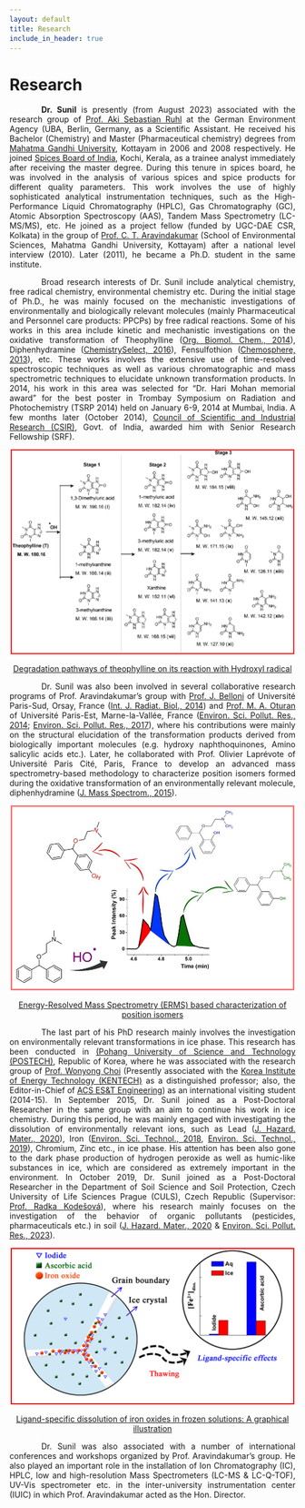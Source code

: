 ```yaml
---
layout: default
title: Research
include_in_header: true
---
```


<style>
    tab1 { padding-left: 4em; }
</style>

# Research

<p style="text-align: justify;"><tab1><strong>Dr. Sunil</strong> is presently (from August 2023) associated with the research group of <a href="https://scholar.google.com/citations?user=u7n2nsIAAAAJ&hl=en" target="_blank">Prof. Aki Sebastian Ruhl</a> at the German Environment Agency (UBA, Berlin, Germany, as a Scientific Assistant. He received his Bachelor (Chemistry) and Master (Pharmaceutical chemistry) degrees from <a href="https://www.mgu.ac.in" target="_blank">Mahatma Gandhi University</a>, Kottayam in 2006 and 2008 respectively. He joined <a href="http://www.indianspices.com" target="_blank">Spices Board of India</a>, Kochi, Kerala, as a trainee analyst immediately after receiving the master degree. During this tenure in spices board, he was involved in the analysis of various spices and spice products for different quality parameters. This work involves the use of highly sophisticated analytical instrumentation techniques, such as the High-Performance Liquid Chromatography (HPLC), Gas Chromatography (GC), Atomic Absorption Spectroscopy (AAS), Tandem Mass Spectrometry (LC-MS/MS), etc. He joined as a project fellow (funded by UGC-DAE CSR, Kolkata) in the group of <a href="http://www.ctamgu.in/home/" target="_blank">Prof. C. T. Aravindakumar</a> (School of Environmental Sciences, Mahatma Gandhi University, Kottayam) after a national level interview (2010). Later (2011), he became a Ph.D. student in the same institute.</tab1></p>

<p style="text-align: justify;"><tab1>Broad research interests of Dr. Sunil include analytical chemistry, free radical chemistry, environmental chemistry etc. During the initial stage of Ph.D., he was mainly focused on the mechanistic investigations of environmentally and biologically relevant molecules (mainly Pharmaceutical and Personnel care products: PPCPs) by free radical reactions. Some of his works in this area include kinetic and mechanistic investigations on the oxidative transformation of Theophylline (<a href="http://pubs.rsc.org/-/content/articlehtml/2014/ob/c4ob00102h" target="_blank">Org. Biomol. Chem., 2014</a>), Diphenhydramine (<a href="http://onlinelibrary.wiley.com/doi/10.1002/slct.201600103/abstract" target="_blank">ChemistrySelect, 2016</a>), Fensulfothion (<a href="https://www.sciencedirect.com/science/article/pii/S0045653512014385?via%3Dihub" target="_blank">Chemosphere, 2013</a>), etc. These works involves the extensive use of time-resolved spectroscopic techniques as well as various chromatographic and mass spectrometric techniques to elucidate unknown transformation products. In 2014, his work in this area was selected for “Dr. Hari Mohan memorial award” for the best poster in Trombay Symposium on Radiation and Photochemistry (TSRP 2014) held on January 6-9, 2014 at Mumbai, India. A few months later (October 2014), <a href="http://www.csir.res.in" target="_blank">Council of Scientific and Industrial Research (CSIR)</a>, Govt. of India, awarded him with Senior Research Fellowship (SRF).</tab1></p>

<p style="color: blue; text-align: center;"><a href="https://github.com/sunilsresearch/sunilsresearch.github.io/blob/master/assets/pic002.jpg?raw=true" target="_blank"><img src="https://github.com/sunilsresearch/sunilsresearch.github.io/blob/master/assets/pic002.jpg?raw=true" alt="" width="500" height="360" /></a></p>

<p style="color: blue; text-align: center;"><a href="http://pubs.rsc.org/-/content/articlehtml/2014/ob/c4ob00102h" target="_blank">Degradation pathways of theophylline on its reaction with Hydroxyl radical</a></p>

<p style="text-align: justify;"><tab1>Dr. Sunil was also been involved in several collaborative research programs of Prof. Aravindakumar’s group with <a href="http://pagesperso.lcp.u-psud.fr/belloni/" target="_blank">Prof. J. Belloni</a> of Université Paris-Sud, Orsay, France (<a href="http://www.tandfonline.com/doi/full/10.3109/09553002.2014.899451" target="_blank">Int. J. Radiat. Biol., 2014</a>) and <a href="http://lge.u-pem.fr/organisation-et-personnel/personnel/oturan-mehmet-ali/" target="_blank">Prof. M. A. Oturan</a> of Université Paris-Est, Marne-la-Vallée, France (<a href="https://link.springer.com/article/10.1007/s11356-014-2772-4" target="_blank">Environ. Sci. Pollut. Res., 2014</a>; <a href="https://link.springer.com/article/10.1007%2Fs11356-017-9309-6" target="_blank">Environ. Sci. Pollut. Res., 2017</a>), where his contributions were mainly on the structural elucidation of the transformation products derived from biologically important molecules (e.g. hydroxy naphthoquinones, Amino salicylic acids etc.). Later, he collaborated with Prof. Olivier Laprévote of Université Paris Cité, Paris, France to develop an advanced mass spectrometry-based methodology to characterize position isomers formed during the oxidative transformation of an environmentally relevant molecule, diphenhydramine (<a href="http://onlinelibrary.wiley.com/doi/10.1002/jms.3607/full" target="_blank">J. Mass Spectrom., 2015</a>).</tab1></p>

<p style="color: blue; text-align: center;"><a href="https://github.com/sunilsresearch/sunilsresearch.github.io/blob/master/assets/pic003.jpg?raw=true" target="_blank"><img src="https://github.com/sunilsresearch/sunilsresearch.github.io/blob/master/assets/pic003.jpg?raw=true" alt="" width="500" height="325" /></a></p>

<p style="color: blue; text-align: center;"><a href="http://onlinelibrary.wiley.com/doi/10.1002/jms.3607/full" target="_blank">Energy-Resolved Mass Spectrometry (ERMS) based characterization of position isomers</a></p>

<p style="text-align: justify;"><tab1>The last part of his PhD research mainly involves the investigation on environmentally relevant transformations in ice phase. This research has been conducted in <a href="http://www.postech.ac.kr/eng/" target="_blank">(Pohang University of Science and Technology (POSTECH)</a>, Republic of Korea, where he was associated with the research group of <a href="https://epa.kentech.ac.kr/" target="_blank">Prof. Wonyong Choi</a> (Presently associated with the <a href="https://www.kentech.ac.kr/main.do" target="_blank">Korea Institute of Energy Technology (KENTECH)</a> as a distinguished professor; also, the Editor-in-Chief of <a href="https://pubs.acs.org/journal/aeecco" target="_blank">ACS ES&T Engineering</a>) as an international visiting student (2014-15). In September 2015, Dr. Sunil joined as a Post-Doctoral Researcher in the same group with an aim to continue his work in ice chemistry. During this period, he was mainly engaged with investigating the dissolution of environmentally relevant ions, such as Lead (<a href="https://doi.org/10.1016/j.jhazmat.2019.121298" target="_blank">J. Hazard. Mater., 2020</a>), Iron (<a href="https://pubs.acs.org/doi/10.1021/acs.est.8b04484" target="_blank">Environ. Sci. Technol., 2018</a>, <a href="https://pubs.acs.org/doi/10.1021/acs.est.8b06659" target="_blank">Environ. Sci. Technol., 2019</a>), Chromium, Zinc etc., in ice phase. His attention has been also gone to the dark phase production of hydrogen peroxide as well as humic-like substances in ice, which are considered as extremely important in the environment. In October 2019, Dr. Sunil joined as a Post-Doctoral Researcher in the Department of Soil Science and Soil Protection, Czech University of Life Sciences Prague (CULS), Czech Republic (Supervisor: <a href="https://home.czu.cz/en/kodesova/home" target="_blank">Prof. Radka Kodešová</a>), where his research mainly focuses on the investigation of the behavior of organic pollutants (pesticides, pharmaceuticals etc.) in soil (<a href="https://doi.org/10.1016/j.jhazmat.2019.121298" target="_blank">J. Hazard. Mater., 2020</a> & <a href="https://doi.org/10.1007/s11356-023-26102-5" target="_blank">Environ. Sci. Pollut. Res., 2023</a>).</tab1></p>

<p style="color: blue; text-align: center;"><a href="https://github.com/sunilsresearch/sunilsresearch.github.io/blob/master/assets/pic001.jpg?raw=true" target="_blank"><img src="https://github.com/sunilsresearch/sunilsresearch.github.io/blob/master/assets/pic001.jpg?raw=true" alt="" width="500" height="275" /></a></p>

<p style="color: blue; text-align: center;"><a href="https://pubs.acs.org/doi/10.1021/acs.est.8b04484" target="_blank">Ligand-specific dissolution of iron oxides in frozen solutions: A graphical illustration</a></p>

<p style="text-align: justify;"><tab1>Dr. Sunil was also associated with a number of international conferences and workshops organized by Prof. Aravindakumar’s group. He also played an important role in the installation of Ion Chromatography (IC), HPLC, low and high-resolution Mass Spectrometers (LC-MS & LC-Q-TOF), UV-Vis spectrometer etc. in the inter-university instrumentation center (IUIC) in which Prof. Aravindakumar acted as the Hon. Director.</tab1></p>
